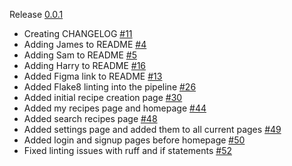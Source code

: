 Release [0.0.1](TBD)

- Creating CHANGELOG [#11](https://github.com/GBN-sb/COM619-Assessment/pull/11)
- Adding James to README [#4](https://github.com/GBN-sb/COM619-Assessment/pull/4)
- Adding Sam to README [#5](https://github.com/GBN-sb/COM619-Assessment/pull/5)
- Adding Harry to README [#16](https://github.com/GBN-sb/COM619-Assessment/pull/16)
- Added Figma link to README [#13](https://github.com/GBN-sb/COM619-Assessment/pull/13)
- Added Flake8 linting into the pipeline [#26](https://github.com/GBN-sb/COM619-Assessment/pull/26)
- Added initial recipe creation page [#30](https://github.com/GBN-sb/COM619-Assessment/pull/43)
- Added my recipes page and homepage [#44](https://github.com/GBN-sb/COM619-Assessment/pull/44)
- Added search recipes page [#48](https://github.com/GBN-sb/COM619-Assessment/pull/48)
- Added settings page and added them to all current pages [#49](https://github.com/GBN-sb/COM619-Assessment/pull/49)
- Added login and signup pages before homepage [#50](https://github.com/GBN-sb/COM619-Assessment/pull/50)
- Fixed linting issues with ruff and if statements [#52](https://github.com/GBN-sb/COM619-Assessment/pull/52)